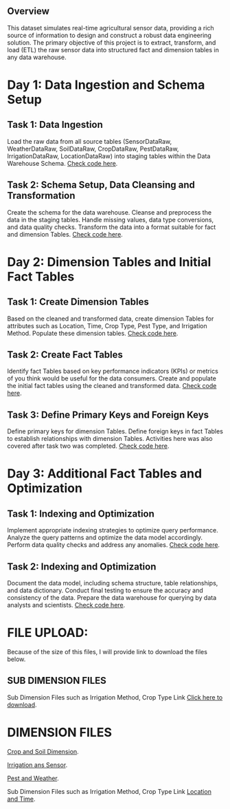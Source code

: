 ## Overview
This dataset simulates real-time agricultural sensor data, providing a rich source of information to design and construct a robust data engineering solution. The primary objective of this project is to extract, transform, and load (ETL) the raw sensor data into structured fact and dimension tables in any data warehouse.

#  Day 1: Data Ingestion and Schema Setup

## Task 1: Data Ingestion
Load the raw data from all source tables (SensorDataRaw, WeatherDataRaw, SoilDataRaw, CropDataRaw, PestDataRaw, IrrigationDataRaw, LocationDataRaw) into staging tables within the Data Warehouse Schema.
[Check code here](https://github.com/jetro4u/datafest2023-datathon/blob/main/day1-task1.sql).

## Task 2: Schema Setup, Data Cleansing and Transformation
Create the schema for the data warehouse.
Cleanse and preprocess the data in the staging tables.
Handle missing values, data type conversions, and data quality checks.
Transform the data into a format suitable for fact and dimension Tables.
[Check code here](https://github.com/jetro4u/datafest2023-datathon/blob/main/day1-task2.sql).


#  Day 2: Dimension Tables and Initial Fact Tables

## Task 1: Create Dimension Tables
Based on the cleaned and transformed data, create dimension Tables for attributes such as Location, Time, Crop Type, Pest Type, and Irrigation Method.
Populate these dimension tables.
[Check code here](https://github.com/jetro4u/datafest2023-datathon/blob/main/day2-task1.sql).

## Task 2: Create Fact Tables
Identify fact Tables based on key performance indicators (KPIs) or metrics of you think would be useful for the data consumers.
Create and populate the initial fact tables using the cleaned and transformed data.
[Check code here](https://github.com/jetro4u/datafest2023-datathon/blob/main/day2-task2.sql).

##  Task 3: Define Primary Keys and Foreign Keys
Define primary keys for dimension Tables.
Define foreign keys in fact Tables to establish relationships with dimension Tables. Activities here was
also covered after task two was completed.
[Check code here](https://github.com/jetro4u/datafest2023-datathon/blob/main/day2-task3.sql).

#  Day 3: Additional Fact Tables and Optimization

## Task 1: Indexing and Optimization
Implement appropriate indexing strategies to optimize query performance.
Analyze the query patterns and optimize the data model accordingly.
Perform data quality checks and address any anomalies.
[Check code here](https://github.com/jetro4u/datafest2023-datathon/blob/main/day3-task1.sql).

## Task 2: Indexing and Optimization
Document the data model, including schema structure, table relationships, and data dictionary.
Conduct final testing to ensure the accuracy and consistency of the data.
Prepare the data warehouse for querying by data analysts and scientists.
[Check code here](https://github.com/jetro4u/datafest2023-datathon/blob/main/day3-task2.sql).

#  FILE UPLOAD: 
Because of the size of this files, I will provide link to download the files below.

## SUB DIMENSION FILES
Sub Dimension Files such as Irrigation Method, Crop Type
Link [Click here to download](https://drive.google.com/file/d/1ZGZnIJV-XT7tWBy9bCwPKoZvWOHi88AA/view?usp=sharing). 


# DIMENSION FILES

[Crop and Soil Dimension](https://drive.google.com/file/d/1P1mVb9eiFnRWhCzawGWXNqSmwlXWn-Dz/view?usp=sharing). 

[Irrigation ans Sensor](https://drive.google.com/file/d/1Y6PvJTpG2xKyD-Viz-8UWzo8X7LykgTU/view?usp=sharing). 

[Pest and Weather](https://drive.google.com/file/d/1ltZ7cwoM4ZRm-CVibQtNSLuV8aVJy8oo/view?usp=sharing). 


Sub Dimension Files such as Irrigation Method, Crop Type
Link [Location and Time](https://drive.google.com/file/d/1Wq466C8P1BfQhlNzPtoPzqODubk7fTNA/view?usp=sharing). 
